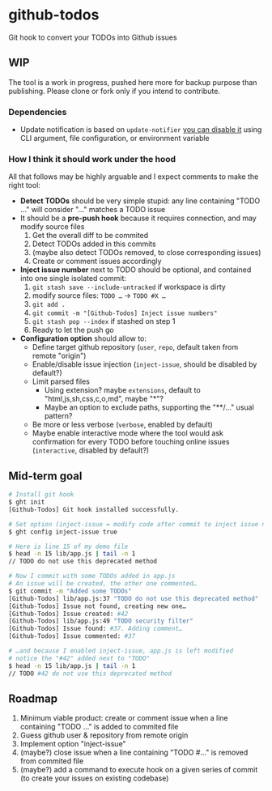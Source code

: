 # github-todos

Git hook to convert your TODOs into Github issues

## WIP

The tool is a work in progress, pushed here more for backup purpose than publishing. Please clone or fork only if you intend to contribute.

### Dependencies

* Update notification is based on `update-notifier` [you can disable it](https://github.com/yeoman/update-notifier#user-settings) using CLI argument, file configuration, or environment variable

### How I think it should work under the hood

All that follows may be highly arguable and I expect comments to make the right tool:

* **Detect TODOs** should be very simple stupid: any line containing "TODO …" will consider "…" matches a TODO issue
* It should be a **pre-push hook** because it requires connection, and may modify source files
  1. Get the overall diff to be commited
  2. Detect TODOs added in this commits
  3. (maybe also detect TODOs removed, to close corresponding issues)
  4. Create or comment issues accordingly
* **Inject issue number** next to TODO should be optional, and contained into one single isolated commit:
  1. `git stash save --include-untracked` if workspace is dirty
  2. modify source files: `TODO …` → `TODO #X …`
  3. `git add .`
  4. `git commit -m "[Github-Todos] Inject issue numbers"`
  5. `git stash pop --index` if stashed on step 1
  6. Ready to let the push go
* **Configuration option** should allow to:
  * Define target github repository (`user`, `repo`, default taken from remote "origin")
  * Enable/disable issue injection (`inject-issue`, should be disabled by default?)
  * Limit parsed files
    * Using extension? maybe `extensions`, default to "html,js,sh,css,c,o,md", maybe "*"?
    * Maybe an option to exclude paths, supporting the "**/…" usual pattern?
  * Be more or less verbose (`verbose`, enabled by default)
  * Maybe enable interactive mode where the tool would ask confirmation for every TODO before touching online issues (`interactive`, disabled by default?)

## Mid-term goal

```sh
# Install git hook
$ ght init
[Github-Todos] Git hook installed successfully.

# Set option (inject-issue = modify code after commit to inject issue number in TODO comment)
$ ght config inject-issue true

# Here is line 15 of my demo file
$ head -n 15 lib/app.js | tail -n 1
// TODO do not use this deprecated method

# Now I commit with some TODOs added in app.js
# An issue will be created, the other one commented…
$ git commit -m "Added some TODOs"
[Github-Todos] lib/app.js:37 "TODO do not use this deprecated method"
[Github-Todos] Issue not found, creating new one…
[Github-Todos] Issue created: #42
[Github-Todos] lib/app.js:49 "TODO security filter"
[Github-Todos] Issue found: #37. Adding comment…
[Github-Todos] Issue commented: #37

# …and because I enabled inject-issue, app.js is left modified
# notice the "#42" added next to "TODO"
$ head -n 15 lib/app.js | tail -n 1
// TODO #42 do not use this deprecated method
```

## Roadmap

1. Minimum viable product: create or comment issue when a line containing "TODO …" is added to commited file
2. Guess github user & repository from remote origin
3. Implement option "inject-issue"
4. (maybe?) close issue when a line containing "TODO #…" is removed from commited file
5. (maybe?) add a command to execute hook on a given series of commit (to create your issues on existing codebase)
